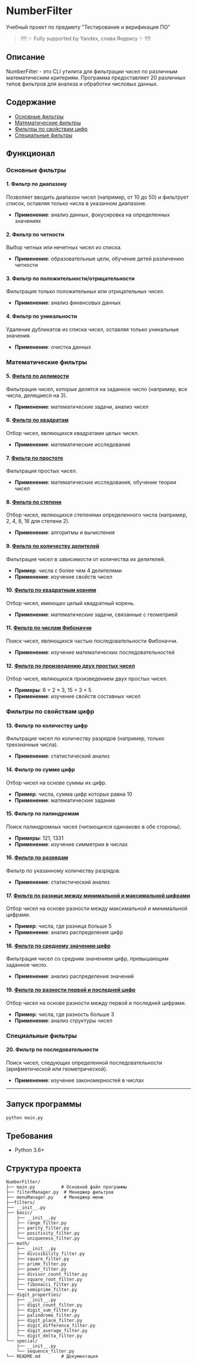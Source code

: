 # NumberFilter

Учебный проект по предмету "Тестирование и верификация ПО"

> !!!! ✨ Fully supported by Yandex, слава Яндексу ✨ !!!!

## Описание

NumberFilter - это CLI утилита для фильтрации чисел по различным математическим критериям. Программа предоставляет 20 различных типов фильтров для анализа и обработки числовых данных.

## Содержание

- [Основные фильтры](#основные-фильтры)
- [Математические фильтры](#математические-фильтры)
- [Фильтры по свойствам цифр](#фильтры-по-свойствам-цифр)
- [Специальные фильтры](#специальные-фильтры)

## Функционал

### Основные фильтры

#### 1. Фильтр по диапазону
Позволяет вводить диапазон чисел (например, от 10 до 50) и фильтрует список, оставляя только числа в указанном диапазоне.
- **Применение**: анализ данных, фокусировка на определенных значениях

#### 2. Фильтр по четности
Выбор четных или нечетных чисел из списка.
- **Применение**: образовательные цели, обучение детей различению четности

#### 3. Фильтр по положительности/отрицательности
Фильтрация только положительных или отрицательных чисел.
- **Применение**: анализ финансовых данных

#### 4. Фильтр по уникальности
Удаление дубликатов из списка чисел, оставляя только уникальные значения.
- **Применение**: очистка данных

### Математические фильтры

#### 5. [Фильтр по делимости](filters/math/divisibility_filter.py)
Фильтрация чисел, которые делятся на заданное число (например, все числа, делящиеся на 3).
- **Применение**: математические задачи, анализ чисел

#### 6. [Фильтр по квадратам](filters/math/square_filter.py)
Отбор чисел, являющихся квадратами целых чисел.
- **Применение**: математические исследования

#### 7. [Фильтр по простоте](filters/math/filter_primes.py)
Фильтрация простых чисел.
- **Применение**: математические исследования, обучение теории чисел

#### 8. [Фильтр по степени](filters/math/power_filter.py)
Отбор чисел, являющихся степенями определенного числа (например, 2, 4, 8, 16 для степени 2).
- **Применение**: алгоритмы и вычисления

#### 9. [Фильтр по количеству делителей](filters/math/divisor_count_filter.py)
Фильтрация чисел в зависимости от количества их делителей.
- **Пример**: числа с более чем 4 делителями
- **Применение**: изучение свойств чисел

#### 10. [Фильтр по квадратным корням](filters/math/square_root_filter.py)
Отбор чисел, имеющих целый квадратный корень.
- **Применение**: математические задачи, связанные с геометрией

#### 11. [Фильтр по числам Фибоначчи](filters/math/fibonacci_filter.py)
Поиск чисел, являющихся частью последовательности Фибоначчи.
- **Применение**: изучение математических последовательностей

#### 12. [Фильтр по произведению двух простых чисел](filters/math/semiprime_filter.py)
Отбор чисел, являющихся произведением двух простых чисел.
- **Примеры**: 6 = 2 × 3, 15 = 3 × 5
- **Применение**: изучение свойств составных чисел

### Фильтры по свойствам цифр

#### 13. Фильтр по количеству цифр
Фильтрация чисел по количеству разрядов (например, только трехзначные числа).
- **Применение**: статистический анализ

#### 14. Фильтр по сумме цифр
Отбор чисел на основе суммы их цифр.
- **Пример**: числа, сумма цифр которых равна 10
- **Применение**: математические задания

#### 15. Фильтр по палиндромам
Поиск палиндромных чисел (читающихся одинаково в обе стороны).
- **Примеры**: 121, 1331
- **Применение**: изучение симметрии в числах

#### 16. [Фильтр по разрядам](filters/digit_properties/digit_count_filter.py)
Фильтр по указанному количеству разрядов.
- **Применение**: статистический анализ

#### 17. [Фильтр по разнице между минимальной и максимальной цифрами](filters/digit_properties/digit_difference_filter.py)
Отбор чисел на основе разности между максимальной и минимальной цифрами.
- **Пример**: числа, где разница больше 5
- **Применение**: анализ распределения цифр

#### 18. [Фильтр по среднему значению цифр](filters/digit_properties/digit_average_filter.py)
Фильтрация чисел со средним значением цифр, превышающим заданное число.
- **Применение**: анализ распределения значений

#### 19. [Фильтр по разности первой и последней цифр](filters/digit_properties/digit_delta_filter.py)
Отбор чисел на основе разности между первой и последней цифрами.
- **Пример**: числа, где разность больше 3
- **Применение**: анализ структуры чисел

### Специальные фильтры

#### 20. Фильтр по последовательности
Поиск чисел, следующих определенной последовательности (арифметической или геометрической).
- **Применение**: изучение закономерностей в числах

---

## Запуск программы

```bash
python main.py
```

## Требования

- Python 3.6+

## Структура проекта

```
NumberFilter/
├── main.py          # Основной файл программы
├── filterManager.py  # Менеджер фильтров
├── menuManager.py    # Менеджер меню
├──filters/
├── __init__.py
├── basic/
│   ├── __init__.py
│   ├── range_filter.py
│   ├── parity_filter.py
│   ├── positivity_filter.py
│   └── uniqueness_filter.py
├── math/
│   ├── __init__.py
│   ├── divisibility_filter.py
│   ├── square_filter.py
│   ├── prime_filter.py
│   ├── power_filter.py
│   ├── divisor_count_filter.py
│   ├── square_root_filter.py
│   ├── fibonacci_filter.py
│   └── semiprime_filter.py
├── digit_properties/
│   ├── __init__.py
│   ├── digit_count_filter.py
│   ├── digit_sum_filter.py
│   ├── palindrome_filter.py
│   ├── digit_place_filter.py
│   ├── digit_difference_filter.py
│   ├── digit_average_filter.py
│   └── digit_delta_filter.py
└── special/
    ├── __init__.py
    └── sequence_filter.py
└── README.md        # Документация

```

